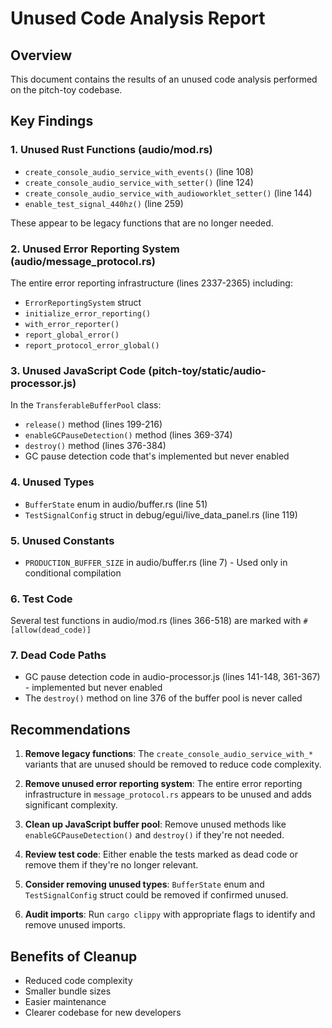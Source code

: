 # Unused Code Analysis Report

## Overview
This document contains the results of an unused code analysis performed on the pitch-toy codebase.

## Key Findings

### 1. Unused Rust Functions (audio/mod.rs)
- `create_console_audio_service_with_events()` (line 108)
- `create_console_audio_service_with_setter()` (line 124)  
- `create_console_audio_service_with_audioworklet_setter()` (line 144)
- `enable_test_signal_440hz()` (line 259)

These appear to be legacy functions that are no longer needed.

### 2. Unused Error Reporting System (audio/message_protocol.rs)
The entire error reporting infrastructure (lines 2337-2365) including:
- `ErrorReportingSystem` struct
- `initialize_error_reporting()`
- `with_error_reporter()`
- `report_global_error()`
- `report_protocol_error_global()`

### 3. Unused JavaScript Code (pitch-toy/static/audio-processor.js)
In the `TransferableBufferPool` class:
- `release()` method (lines 199-216)
- `enableGCPauseDetection()` method (lines 369-374)
- `destroy()` method (lines 376-384)
- GC pause detection code that's implemented but never enabled

### 4. Unused Types
- `BufferState` enum in audio/buffer.rs (line 51)
- `TestSignalConfig` struct in debug/egui/live_data_panel.rs (line 119)

### 5. Unused Constants
- `PRODUCTION_BUFFER_SIZE` in audio/buffer.rs (line 7) - Used only in conditional compilation

### 6. Test Code
Several test functions in audio/mod.rs (lines 366-518) are marked with `#[allow(dead_code)]`

### 7. Dead Code Paths
- GC pause detection code in audio-processor.js (lines 141-148, 361-367) - implemented but never enabled
- The `destroy()` method on line 376 of the buffer pool is never called

## Recommendations

1. **Remove legacy functions**: The `create_console_audio_service_with_*` variants that are unused should be removed to reduce code complexity.

2. **Remove unused error reporting system**: The entire error reporting infrastructure in `message_protocol.rs` appears to be unused and adds significant complexity.

3. **Clean up JavaScript buffer pool**: Remove unused methods like `enableGCPauseDetection()` and `destroy()` if they're not needed.

4. **Review test code**: Either enable the tests marked as dead code or remove them if they're no longer relevant.

5. **Consider removing unused types**: `BufferState` enum and `TestSignalConfig` struct could be removed if confirmed unused.

6. **Audit imports**: Run `cargo clippy` with appropriate flags to identify and remove unused imports.

## Benefits of Cleanup
- Reduced code complexity
- Smaller bundle sizes
- Easier maintenance
- Clearer codebase for new developers